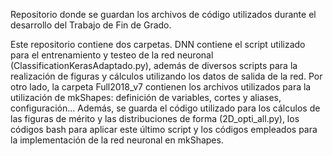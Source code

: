Repositorio donde se guardan los archivos de código utilizados durante el desarrollo del Trabajo de Fin de Grado.

Este repositorio contiene dos carpetas. DNN contiene el script utilizado para el entrenamiento y testeo de la red neuronal (ClassificationKerasAdaptado.py), además de diversos scripts para la realización de figuras y cálculos utilizando los datos de salida de la red. Por otro lado, la carpeta Full2018_v7 contienen los archivos utilizados para la utilización de mkShapes: definición de variables, cortes y aliases, configuración... Además, se guarda el código utilizado para los cálculos de las figuras de mérito y las distribuciones de forma (2D_opti_all.py), los códigos bash para aplicar este último script y los códigos empleados para la implementación de la red neuronal en mkShapes.
